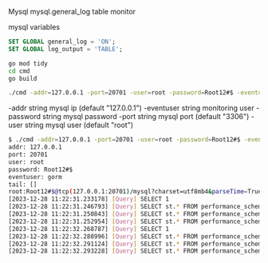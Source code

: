 Mysql mysql.general_log table monitor

mysql variables
```SQL
SET GLOBAL general_log = 'ON';
SET GLOBAL log_output = 'TABLE';
```


```bash
go mod tidy
cd cmd
go build

./cmd -addr=127.0.0.1 -port=20701 -user=root -password=Root12#$ -eventuser=gorm
```

  -addr string
        mysql ip (default "127.0.0.1")
  -eventuser string
        monitoring user
  -password string
        mysql password
  -port string
        mysql port (default "3306")
  -user string
        mysql user (default "root")

```bash
$ ./cmd -addr=127.0.0.1 -port=20701 -user=root -password=Root12#$ -eventuser=gorm
addr: 127.0.0.1
port: 20701
user: root
password: Root12#$
eventuser: gorm
tail: []
root:Root12#$@tcp(127.0.0.1:20701)/mysql?charset=utf8mb4&parseTime=True&loc=Local
[2023-12-28 11:22:31.233178] [Query] SELECT 1
[2023-12-28 11:22:31.246793] [Query] SELECT st.* FROM performance_schema.events_statements_current st JOIN performance_schema.threads thr ON thr.thread_id = st.thread_id WHERE thr.processlist_id = 64
[2023-12-28 11:22:31.250843] [Query] SELECT st.* FROM performance_schema.events_stages_history_long st WHERE st.nesting_event_id = 87
[2023-12-28 11:22:31.252954] [Query] SELECT st.* FROM performance_schema.events_waits_history_long st WHERE st.nesting_event_id = 87
[2023-12-28 11:22:32.268787] [Query] SELECT 1
[2023-12-28 11:22:32.288996] [Query] SELECT st.* FROM performance_schema.events_statements_current st JOIN performance_schema.threads thr ON thr.thread_id = st.thread_id WHERE thr.processlist_id = 64
[2023-12-28 11:22:32.291124] [Query] SELECT st.* FROM performance_schema.events_stages_history_long st WHERE st.nesting_event_id = 89
[2023-12-28 11:22:32.293228] [Query] SELECT st.* FROM performance_schema.events_waits_history_long st WHERE st.nesting_event_id = 89
```
